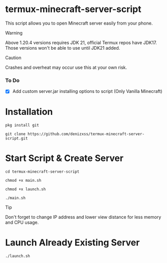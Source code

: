 # termux-minecraft-server-script
 This script allows you to open Minecraft server easily from your phone.

> [!WARNING]  
> Above 1.20.4 versions requires JDK 21, official Termux repos have JDK17. Those versions won't be able to use until JDK21 added.

> [!CAUTION]
> Crashes and overheat may occur use this at your own risk.
 

 ### To Do

- [x] Add custom server.jar installing options to script (Only Vanilla Minecraft)


# Installation
```
pkg install git
```

```
git clone https://github.com/denizxss/termux-minecraft-server-script.git
```


# Start Script & Create Server
```
cd termux-minecraft-server-script
```

```
chmod +x main.sh
```

```
chmod +x launch.sh
```

```
./main.sh
```
> [!TIP]
> Don't forget to change IP address and lower view distance for less memory and CPU usage.

# Launch Already Existing Server

```
./launch.sh
```

